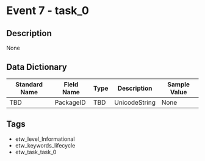 # Event 7 - task_0

## Description
None

## Data Dictionary
|Standard Name|Field Name|Type|Description|Sample Value|
|---|---|---|---|---|
|TBD|PackageID|TBD|UnicodeString|None|None|

## Tags
* etw_level_Informational
* etw_keywords_lifecycle
* etw_task_task_0